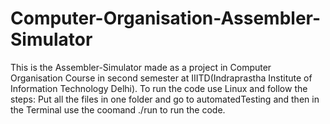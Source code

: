 # Computer-Organisation-Assembler-Simulator
This is the Assembler-Simulator  made as a project in Computer Organisation Course in second semester at IIITD(Indraprastha Institute of Information Technology Delhi).
To run the code use Linux and follow the steps:
Put all the files in one folder and go to automatedTesting and then in the Terminal use the coomand ./run to run the code.
